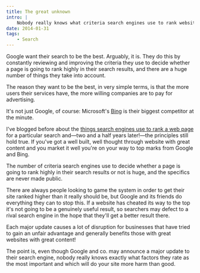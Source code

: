 ```yaml
---
title: The great unknown
intro: |
    Nobody really knows what criteria search engines use to rank websites but there are some basic principles that have always held true.
date: 2014-01-31
tags:
    - Search
---
```


Google want their search to be the best. Arguably, it is. They do this by constantly reviewing and improving the criteria they use to decide whether a page is going to rank highly in their search results, and there are a huge number of things they take into account.

The reason they want to be the best, in very simple terms, is that the more users their services have, the more willing companies are to pay for advertising.

It's not just Google, of course: Microsoft's [Bing](http://www.bing.com/) is their biggest competitor at the minute.

I've blogged before about the [things search engines use to rank a web page](/resources/what-search-engines-want) for a particular search and—two and a half years later!—the principles still hold true. If you've got a well built, well thought through website with great content and you market it well you're on your way to top marks from Google and Bing.

The number of criteria search engines use to decide whether a page is going to rank highly in their search results or not is huge, and the specifics are never made public.

There are always people looking to game the system in order to get their site ranked higher than it really should be, but Google and its friends do everything they can to stop this. If a website has cheated its way to the top it's not going to be a genuinely useful result, so searchers may defect to a rival search engine in the hope that they'll get a better result there.

Each major update causes a lot of disruption for businesses that have tried to gain an unfair advantage and generally benefits those with great websites with great content!

The point is, even though Google and co. may announce a major update to their search engine, nobody really knows exactly what factors they rate as the most important and which will do your site more harm than good.
